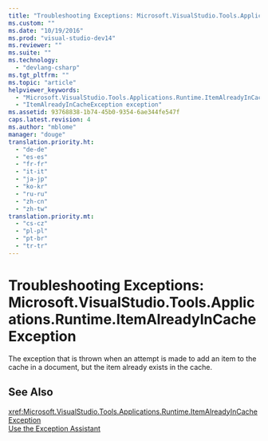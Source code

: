 ```yaml
---
title: "Troubleshooting Exceptions: Microsoft.VisualStudio.Tools.Applications.Runtime.ItemAlreadyInCacheException | testtitle"
ms.custom: ""
ms.date: "10/19/2016"
ms.prod: "visual-studio-dev14"
ms.reviewer: ""
ms.suite: ""
ms.technology: 
  - "devlang-csharp"
ms.tgt_pltfrm: ""
ms.topic: "article"
helpviewer_keywords: 
  - "Microsoft.VisualStudio.Tools.Applications.Runtime.ItemAlreadyInCacheException exception"
  - "ItemAlreadyInCacheException exception"
ms.assetid: 93768838-1b74-45b0-9354-6ae344fe547f
caps.latest.revision: 4
ms.author: "mblome"
manager: "douge"
translation.priority.ht: 
  - "de-de"
  - "es-es"
  - "fr-fr"
  - "it-it"
  - "ja-jp"
  - "ko-kr"
  - "ru-ru"
  - "zh-cn"
  - "zh-tw"
translation.priority.mt: 
  - "cs-cz"
  - "pl-pl"
  - "pt-br"
  - "tr-tr"
---
```

# Troubleshooting Exceptions: Microsoft.VisualStudio.Tools.Applications.Runtime.ItemAlreadyInCacheException
The exception that is thrown when an attempt is made to add an item to the cache in a document, but the item already exists in the cache.  
  
## See Also  
 <xref:Microsoft.VisualStudio.Tools.Applications.Runtime.ItemAlreadyInCacheException>   
 [Use the Exception Assistant](../Topic/How%20to:%20Use%20the%20Exception%20Assistant.md)